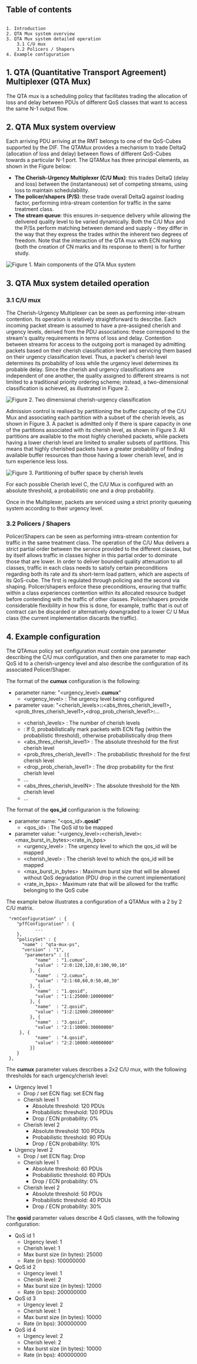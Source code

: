 ## Table of contents
````

1. Introduction
2. QTA Mux system overview
3. QTA Mux system detailed operation
    3.1 C/U mux
    3.2 Policers / Shapers
4. Example configuration
````

## 1. QTA (Quantitative Transport Agreement) Multiplexer (QTA Mux)

The QTA mux is a scheduling policy that facilitates trading 
the allocation of loss and delay between PDUs of different QoS 
classes that want to access the same N-1 output flow.

## 2. QTA Mux system overview

Each arriving PDU arriving at the RMT belongs to one of the QoS-Cubes supported
by the DIF. The QTAMux provides a mechanism to trade DeltaQ (allocation of 
loss and delay) between flows of different QoS-Cubes towards a particular N-1 port. The QTAMux
has three principal elements, as shown in the Figure below:

* **The Cherish-Urgency Multiplexer (C/U Mux)**: this trades DeltaQ (delay
and loss) between the (instantaneous) set of competing streams, using
loss to maintain schedulability.
* **The policer/shapers (P/S)**: these trade overall DeltaQ against loading
factor, performing intra-stream contention for traffic in the same
treatment class.
* **The stream queue**: this ensures in-sequence delivery while allowing the
delivered quality level to be varied dynamically.
Both the C/U Mux and the P/Ss perform matching between demand and
supply - they differ in the way that they express the trades within the
inherent two degrees of freedom. Note that the interaction of the QTA mux
with ECN marking (both the creation of CN marks and its response to them)
is for further study.

![Figure 1. Main components of the QTA Mux system](https://github.com/IRATI/stack/wiki/plugins-doc/qta-mux/qta_mux.png)

## 3. QTA Mux system detailed operation

### 3.1 C/U mux
The Cherish-Urgency Multiplexer can be seen as performing inter-stream
contention. Its operation is relatively straightforward to describe. Each
incoming packet stream is assumed to have a pre-assigned cherish and
urgency levels, derived from the PDU associations: these correspond to
the stream's quality requirements in terms of loss and delay. Contention
between streams for access to the outgoing port is managed by admitting
packets based on their cherish classification level and servicing them
based on their urgency classification level. Thus, a packet's cherish level
determines its probability of loss while the urgency level determines
its probable delay. Since the cherish and urgency classifications are
independent of one another, the quality assigned to different streams
is not limited to a traditional priority ordering scheme; instead, a
two-dimensional classification is achieved, as illustrated in Figure 2.

![Figure 2. Two dimensional cherish-urgency classification](https://github.com/IRATI/stack/wiki/plugins-doc/qta-mux/cumux1.png)

Admission control is realised by partitioning the buffer capacity of the C/U Mux and
associating each partition with a subset of the cherish levels, as shown in
Figure 3. A packet is admitted only if there is spare capacity in one of the partitions
associated with its cherish level, as shown in Figure 3. All partitions are
available to the most highly cherished packets, while packets having a lower
cherish level are limited to smaller subsets of partitions. This means that
highly cherished packets have a greater probability of finding available
buffer resources than those having a lower cherish level, and in turn
experience less loss.

![Figure 3. Partitioning of buffer space by cherish levels](https://github.com/IRATI/stack/wiki/plugins-doc/qta-mux/cumux2.png)

For each possible Cherish level C, the C/U Mux is configured with an absolute 
threshold, a probabilistic one and a drop probability. 

Once in the Multiplexer, packets are serviced using a strict priority
queueing system according to their urgency level.

### 3.2 Policers / Shapers
Policer/Shapers can be seen as performing intra-stream contention for
traffic in the same treatment class. The operation of the C/U Mux delivers
a strict partial order between the service provided to the different classes,
but by itself allows traffic in classes higher in this partial order to dominate
those that are lower. In order to deliver bounded quality attenuation
to all classes, traffic in each class needs to satisfy certain preconditions
regarding both its rate and its short-term load pattern, which are aspects
of its QoS-cube. The first is regulated through policing and the second via
shaping. Policer/shapers enforce these preconditions, ensuring that traffic
within a class experiences contention within its allocated resource budget
before contending with the traffic of other classes. Policer/shapers provide
considerable flexibility in how this is done, for example, traffic that is out
of contract can be discarded or alternatively downgraded to a lower C/
U Mux class (the current implementation discards the traffic).

## 4. Example configuration
The QTAmux policy set configuration
must contain one parameter describing the C/U mux configuration, and then one parameter to map each 
QoS id to a cherish-urgency level and also describe the configuration of its associated Policer/Shaper.

The format of the **cumux** configuration is the following:
* parameter name: "<urgency_level>.**cumux**"
   * <urgency_level> : The urgency level being configured
* parameter vaue: "<cherish_levels>**:**<drop>**:**<abs_thres_cherish_level1>**,**<prob_thres_cherish_level1>**,**<drop_prob_cherish_level1>**:**...
   * <cherish_levels> : The number of cherish levels
   * <drop> : If 0, probabilistically mark packets with ECN flag (within the probabilistic threshold), otherwise probabilistically drop them
   * <abs_thres_cherish_level1> : The absolute threshold for the first cherish level
   * <prob_thres_cherish_level1> : The probabilistic threshold for the first cherish level
   * <drop_prob_cherish_level1> : The drop probability for the first cherish level
   * ...
   * <abs_thres_cherish_levelN> : The absolute threshold for the Nth cherish level
   * ...

The format of the **qos_id** configurarion is the following:
* parameter name: "<qos_id>**.qosid**"
   * <qos_id> : The QoS id to be mapped
* parameter value: "<urgency_level>**:**<cherish_level>**:**<max_burst_in_bytes>**:**<rate_in_bps>
   * <urgency_level> : The urgency level to which the qos_id will be mapped
   * <cherish_level> : The cherish level to which the qos_id will be mapped
   * <max_burst_in_bytes> : Maximum burst size that will be allowed without QoS degradation (PDU drop in the current implementation)
   * <rate_in_bps> : Maximum rate that will be allowed for the traffic belonging to the QoS cube

The example below illustrates a configuration of a QTAMux with a 2 by 2 C/U matrix. 

     "rmtConfiguration" : {
        "pffConfiguration" : { 
               ...   
        },
        "policySet" : {
          "name" : "qta-mux-ps",
          "version" : "1",
           "parameters" : [{
               "name"  : "1.cumux",
               "value" : "2:0:120,120,0:100,90,10"
             }, {
               "name"  : "2.cumux",
               "value" : "2:1:60,60,0:50,40,30"
             }, {
               "name"  : "1.qosid",
               "value" : "1:1:25000:10000000"
             }, {
               "name"  : "2.qosid",
               "value" : "1:2:12000:20000000"
             }, {
               "name"  : "3.qosid",
               "value" : "2:1:10000:30000000"
	     }, {
               "name"  : "4.qosid",
               "value" : "2:2:10000:40000000"
             }]
        }
     },

The **cumux** parameter values describes a 2x2 C/U mux, with the following thresholds for each urgency/cherish level:
* Urgency level 1
   * Drop / set ECN flag: set ECN flag
   * Cherish level 1
      * Absolute threshold: 120 PDUs
      * Probabilistic threshold: 120 PDUs
      * Drop / ECN probability: 0%
   * Cherish level 2
      * Absolute threshold: 100 PDUs
      * Probabilistic threshold: 90 PDUs
      * Drop / ECN probability: 10%
* Urgency level 2
   * Drop / set ECN flag: Drop
   * Cherish level 1
      * Absolute threshold: 60 PDUs
      * Probabilistic threshold: 60 PDUs
      * Drop / ECN probability: 0%
   * Cherish level 2
      * Absolute threshold: 50 PDUs
      * Probabilistic threshold: 40 PDUs
      * Drop / ECN probability: 30%

The **qosid** parameter values describe 4 QoS classes, with the following configuration:
* QoS id 1
   * Urgency level: 1
   * Cherish level: 1
   * Max burst size (in bytes): 25000
   * Rate (in bps): 100000000
* QoS id 2
   * Urgency level: 1
   * Cherish level: 2
   * Max burst size (in bytes): 12000
   * Rate (in bps): 200000000
* QoS id 3
   * Urgency level: 2
   * Cherish level: 1
   * Max burst size (in bytes): 10000
   * Rate (in bps): 300000000
* QoS id 4
   * Urgency level: 2
   * Cherish level: 2
   * Max burst size (in bytes): 10000
   * Rate (in bps): 400000000  